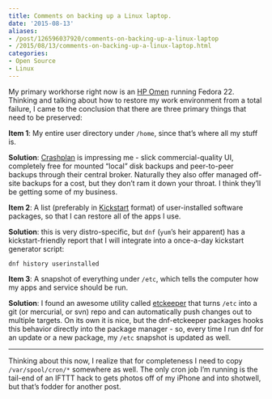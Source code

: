 ```yaml
---
title: Comments on backing up a Linux laptop.
date: '2015-08-13'
aliases:
- /post/126596037920/comments-on-backing-up-a-linux-laptop
- /2015/08/13/comments-on-backing-up-a-linux-laptop.html
categories:
- Open Source
- Linux
---
```

My primary workhorse right now is an [HP Omen](https://en.wikipedia.org/wiki/VoodooPC) running Fedora 22. Thinking and talking about how to restore my work environment from a total failure, I came to the conclusion that there are three primary things that need to be preserved:

**Item 1**: My entire user directory under `/home`, since that’s where all my stuff is.

**Solution**: [Crashplan](http://www.code42.com/crashplan/) is impressing me - slick commercial-quality UI, completely free for mounted “local” disk backups and peer-to-peer backups through their central broker. Naturally they also offer managed off-site backups for a cost, but they don’t ram it down your throat. I think they’ll be getting some of my business.

**Item 2**: A list (preferably in [Kickstart](https://github.com/rhinstaller/pykickstart/blob/master/docs/kickstart-docs.rst) format) of user-installed software packages, so that I can restore all of the apps I use.

**Solution**: this is very distro-specific, but `dnf` (`yum`’s heir apparent) has a kickstart-friendly report that I will integrate into a once-a-day kickstart generator script:

    dnf history userinstalled

**Item 3**: A snapshot of everything under `/etc`, which tells the computer how my apps and service should be run.

**Solution**: I found an awesome utility called [etckeeper](http://etckeeper.branchable.com/) that turns `/etc` into a git (or mercurial, or svn) repo and can automatically push changes out to multiple targets. On its own it is nice, but the dnf-etckeeper packages hooks this behavior directly into the package manager - so, every time I run dnf for an update or a new package, my `/etc` snapshot is updated as well.

- - -

Thinking about this now, I realize that for completeness I need to copy `/var/spool/cron/*` somewhere as well. The only cron job I’m running is the tail-end of an IFTTT hack to gets photos off of my iPhone and into shotwell, but that’s fodder for another post.
